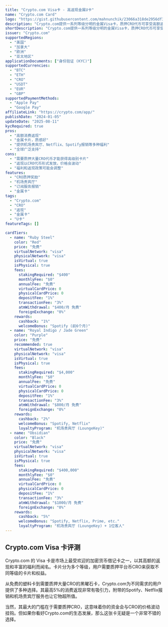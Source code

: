 ```yaml
---
title: "Crypto.com Visa卡 - 高返现金属U卡"
name: "Crypto.com Card"
logo: "https://gist.githubusercontent.com/mahnunchik/23066a318de2956df3c769c87e4e6cbd/raw/e0f246d0e26ce770f3c3adca748a5a454907f8bb/crypto-com-coin-cro-logo.svg"
description: "Crypto.com提供一系列等级分明的金属Visa卡，质押CRO代币可享受高额返现和多种福利。"
shortDescription: "Crypto.com提供一系列等级分明的金属Visa卡，质押CRO代币可享受高额返现和多种福利。"
issuer: "Crypto.com"
supportedRegions:
  - "美国"
  - "加拿大"
  - "欧洲"
  - "亚太地区"
applicationDocuments: ["身份验证 (KYC)"]
supportedCurrencies:
  - "BTC"
  - "ETH"
  - "CRO"
  - "USDT"
  - "EUR"
  - "GBP"
supportedPaymentMethods:
  - "Apple Pay"
  - "Google Pay"
affiliateLink: "https://crypto.com/app/"
publishDate: "2024-01-05"
updateDate: "2025-08-11"
kycRequired: true
pros:
  - "高额消费返现"
  - "金属卡片，质感好"
  - "提供机场贵宾厅、Netflix、Spotify报销等多种福利"
  - "全球广泛支持"
cons:
  - "需要质押大量CRO代币才能获得高级别卡片"
  - "返现以CRO代币形式发放，价格会波动"
  - "福利和返现政策可能会调整"
features:
  - "CRO质押奖励"
  - "机场贵宾厅"
  - "订阅服务报销"
  - "金属卡"
tags:
  - "Crypto.com"
  - "CRO"
  - "返现"
  - "金属卡"
  - "U卡"
featureTags: []

cardTiers:
  - name: "Ruby Steel"
    color: "Red"
    price: "免费"
    virtualNetwork: "visa"
    physicalNetwork: "visa"
    isVirtual: true
    isPhysical: true
    fees:
      stakingRequired: "$400"
      monthlyFee: "$0"
      annualFee: "免费"
      virtualCardPrice: 0
      physicalCardPrice: 0
      depositFee: "1%"
      transactionFee: "3%"
      atmWithdrawal: "$400/月 免费"
      foreignExchange: "0%"
    rewards:
      cashback: "1%"
      welcomeBonus: "Spotify (前6个月)"
  - name: "Royal Indigo / Jade Green"
    color: "Purple"
    price: "免费"
    recommended: true
    virtualNetwork: "visa"
    physicalNetwork: "visa"
    isVirtual: true
    isPhysical: true
    fees:
      stakingRequired: "$4,000"
      monthlyFee: "$0"
      annualFee: "免费"
      virtualCardPrice: 0
      physicalCardPrice: 0
      depositFee: "1%"
      transactionFee: "3%"
      atmWithdrawal: "$800/月 免费"
      foreignExchange: "0%"
    rewards:
      cashback: "2%"
      welcomeBonus: "Spotify, Netflix"
      loyaltyProgram: "机场贵宾厅 (LoungeKey)"
  - name: "Obsidian"
    color: "Black"
    price: "免费"
    virtualNetwork: "visa"
    physicalNetwork: "visa"
    isVirtual: true
    isPhysical: true
    fees:
      stakingRequired: "$400,000"
      monthlyFee: "$0"
      annualFee: "免费"
      virtualCardPrice: 0
      physicalCardPrice: 0
      depositFee: "1%"
      transactionFee: "3%"
      atmWithdrawal: "$1000/月 免费"
      foreignExchange: "0%"
    rewards:
      cashback: "5%"
      welcomeBonus: "Spotify, Netflix, Prime, etc."
      loyaltyProgram: "机场贵宾厅 (LoungeKey) + 1位客人"
---
```


## Crypto.com Visa 卡评测

Crypto.com 的 Visa 卡是市场上最受欢迎的加密货币借记卡之一，以其高额的返现和丰富的福利而闻名。卡片分为多个等级，用户需要质押平台币CRO来获取不同等级的卡片和权益。

从免费的塑料卡到需要质押大量CRO的黑曜石卡，Crypto.com为不同需求的用户提供了多种选择。其最高5%的消费返现非常有吸引力，附带的Spotify、Netflix报销和机场贵宾厅服务也让它物超所值。

当然，其最大的门槛在于需要质押CRO，这意味着你的资金会与CRO的价格波动挂钩。但如果你看好Crypto.com的生态发展，那么这张卡无疑是一个非常不错的选择。
